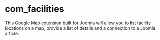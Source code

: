 # com_facilities
This Google Map extension built for Joomla will allow you to list facility locations on a map, provide a list of details and a connection to a Joomla article.
